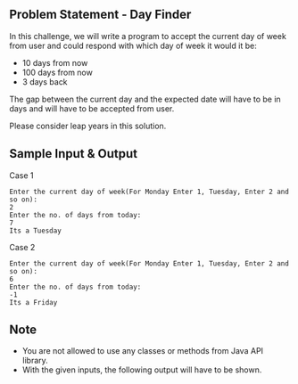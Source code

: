 ## Problem Statement - Day Finder

In this challenge, we will write a program to accept the current day of week from user 
and could respond with which day of week it would it be:
- 10 days from now
- 100 days from now
- 3 days back

The gap between the current day and the expected date will have to be in days and will
have to be accepted from user.

Please consider leap years in this solution.

## Sample Input & Output 

Case 1
```
Enter the current day of week(For Monday Enter 1, Tuesday, Enter 2 and so on):
2
Enter the no. of days from today:
7
Its a Tuesday
```
Case 2
```
Enter the current day of week(For Monday Enter 1, Tuesday, Enter 2 and so on):
6
Enter the no. of days from today:
-1
Its a Friday
```


## Note

- You are not allowed to use any classes or methods from Java API library.
- With the given inputs, the following output will have to be shown.
